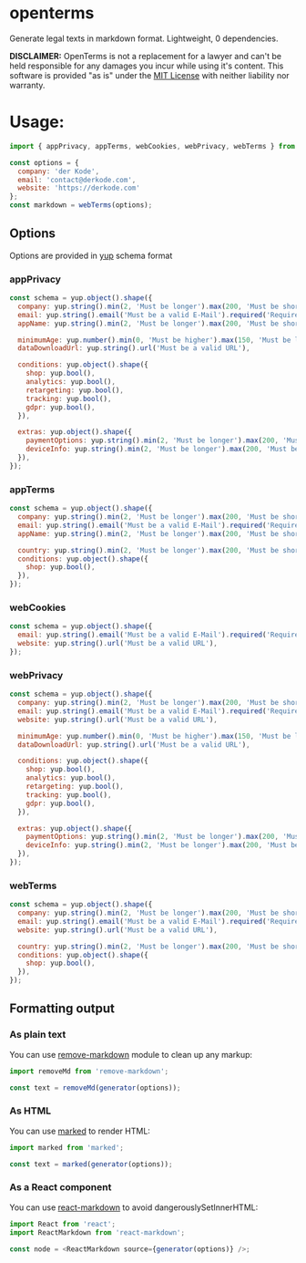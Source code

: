# openterms
Generate legal texts in markdown format. Lightweight, 0 dependencies.

**DISCLAIMER:** OpenTerms is not a replacement for a lawyer and can't be held responsible for any damages you incur while using it's content. This software is provided "as is" under the [MIT License](./LICENSE) with neither liability nor warranty.

# Usage:

```javascript
import { appPrivacy, appTerms, webCookies, webPrivacy, webTerms } from 'openterms';

const options = {
  company: 'der Kode',
  email: 'contact@derkode.com',
  website: 'https://derkode.com'
};
const markdown = webTerms(options);
```

## Options

Options are provided in [yup](https://github.com/jquense/yup) schema format

### appPrivacy
```javascript
const schema = yup.object().shape({
  company: yup.string().min(2, 'Must be longer').max(200, 'Must be shorter').required('Required'),
  email: yup.string().email('Must be a valid E-Mail').required('Required'),
  appName: yup.string().min(2, 'Must be longer').max(200, 'Must be shorter').required('Required'),

  minimumAge: yup.number().min(0, 'Must be higher').max(150, 'Must be lower'),
  dataDownloadUrl: yup.string().url('Must be a valid URL'),

  conditions: yup.object().shape({
    shop: yup.bool(),
    analytics: yup.bool(),
    retargeting: yup.bool(),
    tracking: yup.bool(),
    gdpr: yup.bool(),
  }),

  extras: yup.object().shape({
    paymentOptions: yup.string().min(2, 'Must be longer').max(200, 'Must be shorter'),
    deviceInfo: yup.string().min(2, 'Must be longer').max(200, 'Must be shorter'),
  }),
});
```

### appTerms
```javascript
const schema = yup.object().shape({
  company: yup.string().min(2, 'Must be longer').max(200, 'Must be shorter').required('Required'),
  email: yup.string().email('Must be a valid E-Mail').required('Required'),
  appName: yup.string().min(2, 'Must be longer').max(200, 'Must be shorter').required('Required'),

  country: yup.string().min(2, 'Must be longer').max(200, 'Must be shorter'),
  conditions: yup.object().shape({
    shop: yup.bool(),
  }),
});
```

### webCookies
```javascript
const schema = yup.object().shape({
  email: yup.string().email('Must be a valid E-Mail').required('Required'),
  website: yup.string().url('Must be a valid URL'),
});
```

### webPrivacy
```javascript
const schema = yup.object().shape({
  company: yup.string().min(2, 'Must be longer').max(200, 'Must be shorter').required('Required'),
  email: yup.string().email('Must be a valid E-Mail').required('Required'),
  website: yup.string().url('Must be a valid URL'),

  minimumAge: yup.number().min(0, 'Must be higher').max(150, 'Must be lower'),
  dataDownloadUrl: yup.string().url('Must be a valid URL'),

  conditions: yup.object().shape({
    shop: yup.bool(),
    analytics: yup.bool(),
    retargeting: yup.bool(),
    tracking: yup.bool(),
    gdpr: yup.bool(),
  }),

  extras: yup.object().shape({
    paymentOptions: yup.string().min(2, 'Must be longer').max(200, 'Must be shorter'),
    deviceInfo: yup.string().min(2, 'Must be longer').max(200, 'Must be shorter'),
  }),
});
```

### webTerms
```javascript
const schema = yup.object().shape({
  company: yup.string().min(2, 'Must be longer').max(200, 'Must be shorter').required('Required'),
  email: yup.string().email('Must be a valid E-Mail').required('Required'),
  website: yup.string().url('Must be a valid URL'),

  country: yup.string().min(2, 'Must be longer').max(200, 'Must be shorter'),
  conditions: yup.object().shape({
    shop: yup.bool(),
  }),
});
```

## Formatting output

### As plain text

You can use [remove-markdown](https://github.com/stiang/remove-markdown) module to clean up any markup:
```javascript
import removeMd from 'remove-markdown';

const text = removeMd(generator(options));
```

### As HTML

You can use [marked](https://github.com/markedjs/marked) to render HTML:
```javascript
import marked from 'marked';

const text = marked(generator(options));
```

### As a React component

You can use [react-markdown](https://github.com/rexxars/react-markdown) to avoid dangerouslySetInnerHTML:
```javascript
import React from 'react';
import ReactMarkdown from 'react-markdown';

const node = <ReactMarkdown source={generator(options)} />;
```
